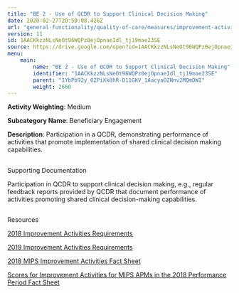 ```yaml
---
title: "BE 2 - Use of QCDR to Support Clinical Decision Making"
date: 2020-02-27T20:50:08.426Z
url: "general-functionality/quality-of-care/measures/improvement-activities-measures/2018-improvement-acti_80.html"
version: 11
id: 1AACKkzzNLsNeOt96WQPz0ejOpnaeIdl_tj19mae23SE
source: https://drive.google.com/open?id=1AACKkzzNLsNeOt96WQPz0ejOpnaeIdl_tj19mae23SE
menu:
    main:
        name: "BE 2 - Use of QCDR to Support Clinical Decision Making"
        identifier: "1AACKkzzNLsNeOt96WQPz0ejOpnaeIdl_tj19mae23SE"
        parent: "1YbPb92y_0ZPiXk8hR-D11GKV_1AacyaOZNnv2MQmDWI"
        weight: 2660
---
```









**Activity Weighting**: Medium

**Subcategory Name**: Beneficiary Engagement

**Description**: Participation in a QCDR, demonstrating performance of activities that promote implementation of shared clinical decision making capabilities.







## 

Supporting Documentation

Participation in QCDR to support clinical decision making, e.g., regular feedback reports provided by QCDR that document performance of activities promoting shared clinical decision-making capabilities.







## 

Resources

[2018 Improvement Activities Requirements](https://qpp.cms.gov/mips/improvement-activities?py=2018)

[2019 Improvement Activities Requirements](https://qpp.cms.gov/mips/improvement-activities?py=2019)

[2018 MIPS Improvement Activities Fact Sheet](https://qpp.cms.gov/resource/2018%20MIPS%20Improvement%20Activities%20Fact%20Sheet)

[Scores for Improvement Activities for MIPS APMs in the 2018 Performance Period Fact Sheet](https://qpp.cms.gov/resource/2018%20MIPS%20APMs%20improvement%20Activities%20scores%20fact%20sheet)

